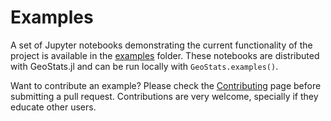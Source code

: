 # Examples

A set of Jupyter notebooks demonstrating the current functionality of the project
is available in the [examples](http://nbviewer.jupyter.org/github/juliohm/GeoStats.jl/tree/master/examples)
folder. These notebooks are distributed with GeoStats.jl and can be run locally with
`GeoStats.examples()`.

Want to contribute an example? Please check the [Contributing](contributing.md) page
before submitting a pull request. Contributions are very welcome, specially if they
educate other users.
